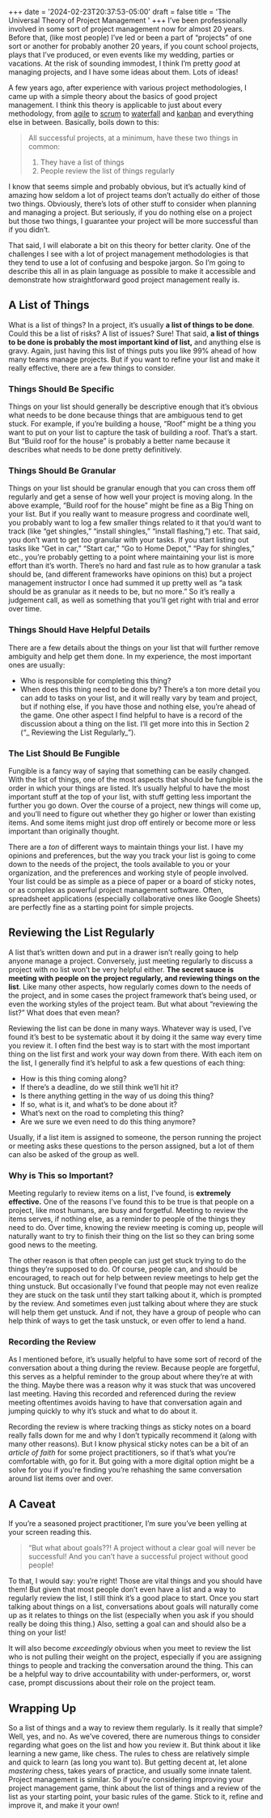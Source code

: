 +++
date = '2024-02-23T20:37:53-05:00'
draft = false
title = 'The Universal Theory of Project Management '
+++
I’ve been professionally involved in some sort of project management now for almost 20 years. Before that, (like most people) I’ve led or been a part of “projects” of one sort or another for probably another 20 years, if you count school projects, plays that I’ve produced, or even events like my wedding, parties or vacations. At the risk of sounding immodest, I think I’m pretty _good_ at managing projects, and I have some ideas about them. Lots of ideas!

A few years ago, after experience with various project methodologies, I came up with a simple theory about the basics of good project management. I think this theory is applicable to just about every methodology, from [agile][1] to [scrum][2] to [waterfall][3] and [kanban][4] and everything else in between.
Basically, boils down to this:

> All successful projects, at a minimum, have these two things in common:
> 1. They have a list of things
> 2. People review the list of things regularly

I know that seems simple and probably obvious, but it’s actually kind of amazing how seldom a lot of project teams don’t actually do either of those two things. Obviously, there’s lots of other stuff to consider when planning and managing a project. But seriously, if you do nothing else on a project but those two things, I guarantee your project will be more successful than if you didn’t.

That said, I will elaborate a bit on this theory for better clarity. One of the challenges I see with a lot of project management methodologies is that they tend to use a lot of confusing and bespoke jargon. So I’m going to describe this all in as plain language as possible to make it accessible and demonstrate how straightforward good project management really is.

## A List of Things
What is a list of things? In a project, it’s usually **a list of things to be done**. Could this be a list of risks? A list of issues? Sure! That said, **a list of things to be done is probably the most important kind of list,** and anything else is gravy.
Again, just having this list of things puts you like 99% ahead of how many teams manage projects. But if you want to refine your list and make it really effective, there are a few things to consider.

### Things Should Be Specific
Things on your list should generally be descriptive enough that it’s obvious what needs to be done because things that are ambiguous tend to get stuck. For example, if you’re building a house, “Roof” might be a thing you want to put on your list to capture the task of building a roof. That’s a start. But “Build roof for the house” is probably a better name because it describes what needs to be done pretty definitively.

### Things Should Be Granular
Things on your list should be granular enough that you can cross them off regularly and get a sense of how well your project is moving along. In the above example, “Build roof for the house” might be fine as a Big Thing on your list. But if you really want to measure progress and coordinate well, you probably want to log a few smaller things related to it that you’d want to track (like “get shingles,” “install shingles,” “install flashing,”) etc.
That said, you don’t want to get _too_ granular with your tasks. If you start listing out tasks like “Get in car,” “Start car,” “Go to Home Depot,” “Pay for shingles,” etc., you’re probably getting to a point where maintaining your list is more effort than it’s worth.
There’s no hard and fast rule as to how granular a task should be, (and different frameworks have opinions on this) but a project management instructor I once had summed it up pretty well as “a task should be as granular as it needs to be, but no more.” So it’s really a judgement call, as well as something that you’ll get right with trial and error over time.

### Things Should Have Helpful Details
There are a few details about the things on your list that will further remove ambiguity and help get them done. In my experience, the most important ones are usually:
- Who is responsible for completing this thing?
- When does this thing need to be done by?
There’s a ton more detail you can add to tasks on your list, and it will really vary by team and project, but if nothing else, if you have those and nothing else, you’re ahead of the game.
One other aspect I find helpful to have is a record of the discussion about a thing on the list. I’ll get more into this in Section 2 (“\_ Reviewing the List Regularly\_”).

### The List Should Be Fungible
Fungible is a fancy way of saying that something can be easily changed. With the list of things, one of the most aspects that should be fungible is the order in which your things are listed. It’s usually helpful to have the most important stuff at the top of your list, with stuff getting less important the further you go down. Over the course of a project, new things will come up, and you’ll need to figure out whether they go higher or lower than existing items. And some items might just drop off entirely or become more or less important than originally thought.

There are a *ton* of different ways to maintain things your list. I have my opinions and preferences, but the way you track your list is going to come down to the needs of the project, the tools available to you or your organization, and the preferences and working style of people involved. Your list could be as simple as a piece of paper or a board of sticky notes, or as complex as powerful project management software. Often, spreadsheet applications (especially collaborative ones like Google Sheets) are perfectly fine as a starting point for simple projects.

## Reviewing the List Regularly
A list that’s written down and put in a drawer isn’t really going to help anyone manage a project. Conversely, just meeting regularly to discuss a project with no list won’t be very helpful either. **The secret sauce is meeting with people on the project regularly, and reviewing things on the list**. Like many other aspects, how regularly comes down to the needs of the project, and in some cases the project framework that’s being used, or even the working styles of the project team. But what about “reviewing the list?” What does that even mean?

Reviewing the list can be done in many ways. Whatever way is used, I’ve found it’s best to be systematic about it by doing it the same way every time you review it. I often find the best way is to start with the most important thing on the list first and work your way down from there. With each item on the list, I generally find it’s helpful to ask a few questions of each thing:

- How is this thing coming along?
- If there’s a deadline, do we still think we’ll hit it?
- Is there anything getting in the way of us doing this thing?
- If so, what is it, and what’s to be done about it?
- What’s next on the road to completing this thing?
- Are we sure we even need to do this thing anymore?

Usually, if a list item is assigned to someone, the person running the project or meeting asks these questions to the person assigned, but a lot of them can also be asked of the group as well.

### Why is This so Important?
Meeting regularly to review items on a list, I’ve found, is **extremely effective.**
One of the reasons I’ve found this to be true is that people on a project, like most humans, are busy and forgetful. Meeting to review the items serves, if nothing else, as a reminder to people of the things they need to do. Over time, knowing the review meeting is coming up, people will naturally want to try to finish their thing on the list so they can bring some good news to the meeting.

The other reason is that often people can just get stuck trying to do the things they’re supposed to do. Of course, people can, and should be encouraged, to reach out for help between review meetings to help get the thing unstuck. But occasionally I’ve found that people may not even realize they are stuck on the task until they start talking about it, which is prompted by the review. And sometimes even just talking about where they are stuck will help them get unstuck. And if not, they have a group of people who can help think of ways to get the task unstuck, or even offer to lend a hand.

### Recording the Review
As I mentioned before, it’s usually helpful to have some sort of record of the conversation about a thing during the review. Because people are forgetful, this serves as a helpful reminder to the group about where they’re at with the thing. Maybe there was a reason why it was stuck that was uncovered last meeting. Having this recorded and referenced during the review meeting oftentimes avoids having to have that conversation again and jumping quickly to why it’s stuck and what to do about it.

Recording the review is where tracking things as sticky notes on a board really falls down for me and why I don’t typically recommend it (along with many other reasons). But I know physical sticky notes can be a bit of an _article of faith_ for some project practitioners, so if that’s what you’re comfortable with, go for it. But going with a more digital option might be a solve for you if you're finding you’re rehashing the same conversation around list items over and over.

## A Caveat
If you’re a seasoned project practitioner, I’m sure you’ve been yelling at your screen reading this.

> “But what about goals??! A project without a clear goal will never be successful!
> And you can’t have a successful project without good people!

To that, I would say: you’re right! Those are vital things and you should have them!
But given that most people don’t even have a list and a way to regularly review the list, I still think it’s a good place to start. Once you start talking about things on a list, conversations about goals will naturally come up as it relates to things on the list (especially when you ask if you should really be doing this thing.) Also, setting a goal can and should also be a thing on your list!

It will also become *exceedingly* obvious when you meet to review the list who is not pulling their weight on the project, especially if you are assigning things to people and tracking the conversation around the thing. This can be a helpful way to drive accountability with under-performers, or, worst case, prompt discussions about their role on the project team.

## Wrapping Up
So a list of things and a way to review them regularly. Is it really that simple? Well, yes, and no. As we’ve covered, there are numerous things to consider regarding what goes on the list and how you review it. But think about it like learning a new game, like chess. The rules to chess are relatively simple and quick to learn (as long you want to). But getting decent at, let alone *mastering* chess, takes years of practice, and usually some innate talent. Project management is similar.
So if you’re considering improving your project management game, think about the list of things and a review of the list as your starting point, your basic rules of the game. Stick to it, refine and improve it, and make it your own! 

[1]:	https://en.wikipedia.org/wiki/Agile_software_development
[2]:	https://en.wikipedia.org/wiki/Scrum_(software_development)
[3]:	https://en.wikipedia.org/wiki/Waterfall_model
[4]:	https://en.wikipedia.org/wiki/Kanban_(development)